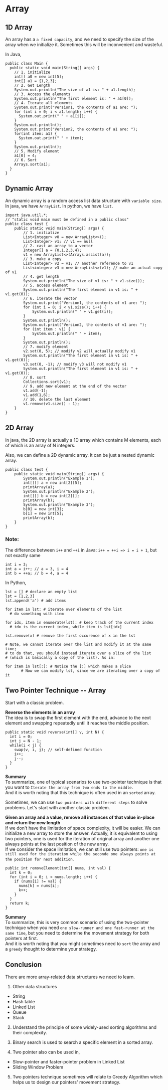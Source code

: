 # Array
## 1D Array
An array has a `a fixed capacity`, and we need to specify the size of the array when we initialize it. Sometimes this will be inconvenient and wasteful.

In Java,
```
public class Main {
  public static void main(String[] args) {
    // 1. initialize
    int[] a0 = new int[5];
    int[] a1 = {1,2,3};
    // 2. Get Length
    System.out.println("The size of a1 is: " + a1.length);
    // 3. Access the elements
    System.out.println("The first element is: " + a1[0]);
    // 4. Iterate all elements
    System.out.print("Version1, the contents of a1 are: ");
    for (int i = 0; i < a1.length; i++) {
      System.out.print(" " + a1[i]);
    }
    System.out.println();
    System.out.print("Version2, the contents of a1 are: ");
    for(int item: a1) {
      System.out.print(" " + item);
    }
    System.out.println();
    // 5. Modify element
    a1[0] = 4;
    // 6. Sort
    Arrays.sort(a1);
  }
}
```
## Dynamic Array
An dynamic array is a random access list data structure with `variable size`. In java, we have `ArrayList`. In python, we have `list`.

```
import java.util.*;
// "static void main must be defined in a public class"
public class test {
	public static void main(String[] args) {
		// 1. initialize
		List<Integer> v0 = new ArrayList<>();
		List<Integer> v1; // v1 == null
		// 2. cast an array to a vector
		Integer[] a = {0,1,2,3,4};
		v1 = new ArrayList<>(Arrays.asList(a));
		// 3. make a copy
		List<Integer> v2 = v1; // another reference to v1
		List<integer> v3 = new ArrayList<>(v1); // make an actual copy of v1
		// 4. get length
		System.out.println("The size of v1 is: " + v1.size());
		// 5. access element
		System.out.println("The first element in v1 is: " + v1.get(0));
		// 6. iterate the vector
		System.out.print("Version1, the contents of v1 are: ");
		for (int i = 0; i < v1.size(); i++) {
			System.out.println(" " + v1.get(i));
		}
		System.out.println();
		System.out.print("Version2, the contents of v1 are: ");
		for (int item : v1) {
			System.out.println(" " + item);
		}
		System.out.println();
		// 7. modify element
		v2.set(0, 5); // modify v2 will actually modify v1
		System.out.println("The first element in v1 is: " + v1.get(0));
		v3.set(0, -1); // modify v3 will not modify v1
		System.out.println("The first element in v1 is: " + v1.get(0));
		// 8. sort
		Collections.sort(v1);
		// 9. add new element at the end of the vector
		v1.add(-1);
		v1.add(1,6);
		// 10. delete the last element
		v1.remove(v1.size() - 1);
	}
}
```
## 2D Array
In java, the 2D array is actually a 1D array which contains M elements, each of which is an array of N integers.

Also, we can define a 2D dynamic array. It can be just a nested dynamic array.
```
public class test {
	public static void main(String[] args) {
		System.out.println("Example 1");
		int[][] a = new int[2][5];
		printArray(a);
		System.out.println("Example 2");
		int[][] b = new int[2][];
		printArray(b);
		System.out.println("Example 3");
		b[0] = new int[3];
		b[1] = new int[5];
		printArray(b);
	}
}
```

### Note:
The difference between `i++` and `++i` in Java:
`i++ = ++i => i = i + 1`, but not exactly same
```
int i = 3;
int a = i++; // a = 3, i = 4
int b = ++a; // b = 4, a = 4
```

In Python,
```
lst = [] # declare an empty list
lst = [1,2,3]
lst.append('a') # add items

for item in lst: # iterate over elements of the list
  # do something with item

for idx, item in enumerate(lst): # keep track of the current index
  # idx is the current index, while item is lst[idx]

lst.remove(x) # remove the first occurence of x in the lst

# Note, we cannot iterate over the list and modify it at the same time;
# to do that, you should instead iterate over a slice of the list
# (which is basically a copy of the list). As in:

for item in lst[:]: # Notice the [:] which makes a slice
       # Now we can modify lst, since we are iterating over a copy of it
```
## Two Pointer Technique -- Array
Start with a classic problem.  

**Reverse the elements in an array**  
The idea is to swap the first element with the end, advance to the next element and swapping repeatedly until it reaches the middle position.
```
public static void reverse(int[] v, int N) {
  int i = 0;
  int j = N - 1;
  while(i < j) {
    swap(v, i, j); // self-defined function
    i++;
    j--;
  }
}
```
**Summary**  
To summarize, one of typical scenarios to use two-pointer technique is that you want to `Iterate the array from two ends to the middle`.  
And it is worth noting that this technique is often used in an `sorted` array.

Sometimes, we can use `two pointers with different steps` to solve problems. Let's start with another classic problem.

**Given an array and a value, remove all instances of that value in-place and return the new length**  
If we don't have the limitation of space complexity, it will be easier. We can initialize a new array to store the answer. Actually, it is equivalent to using two pointers, one is used for the iteration of original array and another one always points at the last position of the new array.  
If we consider the space limitation, we can still use two pointers: `one is still used for the iteration while the seconde one always points at the position for next addition`.
```
public int removeElement(int[] nums, int val) {
  int k = 0;
  for (int i = 0; i < nums.length; i++) {
    if (nums[i] != val) {
      nums[k] = nums[i];
      k++;
    }
  }
  return k;
}
```
**Summary**  
To summarize, this is very common scenario of using the two-pointer technique when you need `one slow-runner and one fast-runner at the same time`, but you need to determine the movement strategy for both pointers at first.  
And it is worth noting that you might sometimes need to `sort` the array and a `greedy` thought to determine your strategy.


## Conclusion

There are more array-related data structures we need to learn.

1. Other data structures  
  - String
  - Hash table
  - Linked List
  - Queue
  - Stack

2. Understand the principle of some widely-used sorting algorithms and their complexity.

3. Binary search is used to search a specific element in a sorted array.

4. Two pointer also can be used in,
  - Slow-pointer and faster-pointer problem in Linked List
  - Sliding Window Problem

5. Two pointers technique sometimes will relate to Greedy Algorithm which helps us to design our pointers' movement strategy.
